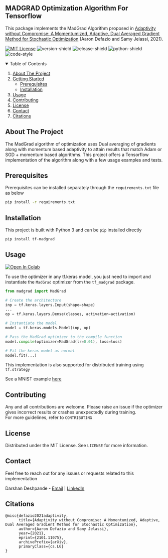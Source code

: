 <h2>MADGRAD Optimization Algorithm For Tensorflow</h2>

This package implements the MadGrad Algorithm proposed in <a href="https://arxiv.org/abs/2101.11075">Adaptivity without Compromise: A Momentumized, Adaptive, Dual Averaged Gradient Method for Stochastic Optimization</a> (Aaron Defazio and Samy Jelassi, 2021).


<!-- PROJECT SHIELDS -->
[![MIT License][license-shield]][license-url]
![version-shield]
![release-shield]
![python-shield]
![code-style]

<!-- TABLE OF CONTENTS -->
<details open="open">
  <summary>Table of Contents</summary>
  <ol>
    <li>
      <a href="#about-the-project">About The Project</a>
    </li>
    <li>
      <a href="#getting-started">Getting Started</a>
      <ul>
        <li><a href="#prerequisites">Prerequisites</a></li>
        <li><a href="#installation">Installation</a></li>
      </ul>
    </li>
    <li><a href="#usage">Usage</a></li>
    <li><a href="#contributing">Contributing</a></li>
    <li><a href="#license">License</a></li>
    <li><a href="#contact">Contact</a></li>
    <li><a href="#acknowledgements">Citations</a></li>
  </ol>
</details>



<!-- ABOUT THE PROJECT -->
## About The Project

The MadGrad algorithm of optimization uses Dual averaging of gradients along with momentum based adaptivity to attain results that match Adam or SGD + momentum based algorithms. This project offers a Tensorflow implementation of the algorithm along with a few usage examples and tests.
  

## Prerequisites

Prerequisites can be installed separately through the `requirements.txt` file as below

```sh
pip install -r requirements.txt
```


 
## Installation

This project is built with Python 3 and can be `pip` installed directly

```sh
pip install tf-madgrad
```

<!-- USAGE EXAMPLES -->
## Usage
[![Open In Colab](https://colab.research.google.com/assets/colab-badge.svg)](https://colab.research.google.com/drive/1Tq6mH4ULsj7PzuOuMN13lOxSr_IbXgYq?usp=sharing)

To use the optimizer in any tf.keras model, you just need to import and instantiate the ```MadGrad``` optimizer from the `tf_madgrad` package.
```python
from madgrad import MadGrad

# Create the architecture
inp = tf.keras.layers.Input(shape=shape)
...
op = tf.keras.layers.Dense(classes, activation=activation)

# Instantiate the model
model = tf.keras.models.Model(inp, op)

# Pass the MadGrad optimizer to the compile function
model.compile(optimizer=MadGrad(lr=0.01), loss=loss)

# Fit the keras model as normal
model.fit(...)
```
This implementation is also supported for distributed training using ```tf.strategy```

See a MNIST example <a href="https://github.com/DarshanDeshpande/tf-madgrad/blob/master/examples/mnist_example.py">here</a> 

<!-- CONTRIBUTING -->
## Contributing

Any and all contributions are welcome. Please raise an issue if the optimizer gives incorrect results or crashes unexpectedly during training. 
<br>
For more guidelines, refer to `CONTRIBUTING`

<!-- LICENSE -->
## License

Distributed under the MIT License. See `LICENSE` for more information.

<!-- CONTACT -->
## Contact
Feel free to reach out for any issues or requests related to this implementation

Darshan Deshpande - [Email](https://mail.google.com/mail/u/0/?view=cm&fs=1&to=darshan1504@gmail.com&tf=1) | [LinkedIn](https://www.linkedin.com/in/darshan-deshpande/)



<!-- ACKNOWLEDGEMENTS -->
## Citations
```citation
@misc{defazio2021adaptivity,
      title={Adaptivity without Compromise: A Momentumized, Adaptive, Dual Averaged Gradient Method for Stochastic Optimization}, 
      author={Aaron Defazio and Samy Jelassi},
      year={2021},
      eprint={2101.11075},
      archivePrefix={arXiv},
      primaryClass={cs.LG}
}
```





<!-- MARKDOWN LINKS & IMAGES -->
<!-- https://www.markdownguide.org/basic-syntax/#reference-style-links -->
[contributors-shield]: https://img.shields.io/badge/CONTRIBUTORS-1-orange?style=for-the-badge
[contributors-url]: https://github.com/othneildrew/Best-README-Template/graphs/contributors
[license-shield]: https://img.shields.io/badge/LICENSE-MIT-brightgreen?style=for-the-badge
[license-url]: https://github.com/DarshanDeshpande/tf-madgrad/blob/master/LICENSE.txt
[version-shield]: https://img.shields.io/badge/VERSION-1.0.0-orange?style=for-the-badge
[python-shield]: https://img.shields.io/badge/PYTHON-3.6%7C3.7%7C3.8-blue?style=for-the-badge
[release-shield]: https://img.shields.io/badge/Build-Stable-yellow?style=for-the-badge
[code-style]: https://img.shields.io/badge/Code_Style-Black-black?style=for-the-badge
